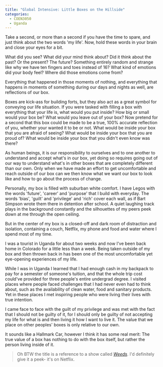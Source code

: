 ```yaml
---
title: "Global Intensive: Little Boxes on the Hillside"
categories:
  - COEN3050
  - Uganda
---
```


Take a second, or more than a second if you have the time to spare, and
just think about the two words 'my life'. Now, hold these words in your brain
and close your eyes for a bit.

What did you see? What did your mind think about? Did it think about the past?
Or the present? The future? Something entirely random and strange like why we have
ten fingers and toes instead of 16? What kind of emotions did your body feel? Where
did those emotions come from?

Everything that happened in those moments of nothing, and everything that happens
in moments of something during our days and nights as well, are reflections of
our box.

Boxes are kick-ass for building forts, but they also act as a great symbol for
conveying our life situation. If you were tasked with filling a box with everything
that your life is, what would you put inside? How big or small would your box be?
What would you leave out of your box? Now pretend for a second that this box could
be made to be a true, 100% accurate reflection of you, whether your wanted it to
be or not. What would be inside your box that you are afraid of seeing? What would
be inside your box that you are proud of? What would be inside your box that you
didn't even know was there?

As human beings, it is our responsibility to ourselves and to one another to understand
and accept what's in our box, yet doing so requires going out of our way to understand
what's in other boxes that are completely different than our own. Only when we
have made an effort to get uncomfortable and reach outside of our box can we then
know what we want our box to look like and how to go about the process of change.

Personally, my box is filled with suburban white comfort. I have Legos with the
words 'future', 'career' and 'purpose' that I build with everyday. The words
'bias', 'guilt' and 'privilege' and 'rich' cover each wall, as if Bart Simpson
wrote them there in detention after school. A quiet laughing track plays in the
background constantly and the silhouettes of my peers peek down at me through the
open ceiling.

But in the center of my box is a closed-off and dark room of distraction and
isolation, containing a couch, Netflix, my phone and food and water where I spend
most of my time.

I was a tourist in Uganda for about two weeks and now I've been back home in
Colorado for a little less than a week. Being taken outside of my box and then
thrown back in has been one of the most uncomfortable yet eye-opening experiences
of my life.

While I was in Uganda I learned that I had enough cash in my backpack to pay for
a semester of someone's tuition, and that the whole trip cost could've provided
for three people's entire undergrad degree. I visited places where people faced
challenges that I had never even had to think about, such as the availability
of clean water, food and sanitary products. Yet in these places I met inspiring
people who were living their lives with true intention.

I came face to face with the guilt of my privilege and was met with the fact that
I should not be guilty of it, for I should only be guilty of not accepting my
life for what is and then living it how I want to live it. The value that we place
on other peoples' boxes is only relative to our own.

It sounds like a Hallmark Car, however I think it has some real merit: The true
value of a box has nothing to do with the box itself, but rather the person living
inside of it.

> Oh BTW the title is a reference to a show called [*Weeds*](https://en.wikipedia.org/wiki/Weeds_%28TV_series%29).
> I'd definitely give it a peek- it's on Netflix.

